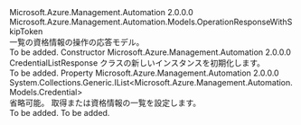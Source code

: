 <Type Name="CredentialListResponse" FullName="Microsoft.Azure.Management.Automation.Models.CredentialListResponse">
  <TypeSignature Language="C#" Value="public class CredentialListResponse : Microsoft.Azure.Management.Automation.Models.OperationResponseWithSkipToken" />
  <TypeSignature Language="ILAsm" Value=".class public auto ansi beforefieldinit CredentialListResponse extends Microsoft.Azure.Management.Automation.Models.OperationResponseWithSkipToken" />
  <TypeSignature Language="DocId" Value="T:Microsoft.Azure.Management.Automation.Models.CredentialListResponse" />
  <TypeSignature Language="VB.NET" Value="Public Class CredentialListResponse&#xA;Inherits OperationResponseWithSkipToken" />
  <TypeSignature Language="F#" Value="type CredentialListResponse = class&#xA;    inherit OperationResponseWithSkipToken" />
  <AssemblyInfo>
    <AssemblyName>Microsoft.Azure.Management.Automation</AssemblyName>
    <AssemblyVersion>2.0.0.0</AssemblyVersion>
  </AssemblyInfo>
  <Base>
    <BaseTypeName>Microsoft.Azure.Management.Automation.Models.OperationResponseWithSkipToken</BaseTypeName>
  </Base>
  <Interfaces />
  <Docs>
    <summary>
            一覧の資格情報の操作の応答モデル。
            </summary>
    <remarks>To be added.</remarks>
  </Docs>
  <Members>
    <Member MemberName=".ctor">
      <MemberSignature Language="C#" Value="public CredentialListResponse ();" />
      <MemberSignature Language="ILAsm" Value=".method public hidebysig specialname rtspecialname instance void .ctor() cil managed" />
      <MemberSignature Language="DocId" Value="M:Microsoft.Azure.Management.Automation.Models.CredentialListResponse.#ctor" />
      <MemberSignature Language="VB.NET" Value="Public Sub New ()" />
      <MemberType>Constructor</MemberType>
      <AssemblyInfo>
        <AssemblyName>Microsoft.Azure.Management.Automation</AssemblyName>
        <AssemblyVersion>2.0.0.0</AssemblyVersion>
      </AssemblyInfo>
      <Parameters />
      <Docs>
        <summary>
            CredentialListResponse クラスの新しいインスタンスを初期化します。
            </summary>
        <remarks>To be added.</remarks>
      </Docs>
    </Member>
    <Member MemberName="Credentials">
      <MemberSignature Language="C#" Value="public System.Collections.Generic.IList&lt;Microsoft.Azure.Management.Automation.Models.Credential&gt; Credentials { get; set; }" />
      <MemberSignature Language="ILAsm" Value=".property instance class System.Collections.Generic.IList`1&lt;class Microsoft.Azure.Management.Automation.Models.Credential&gt; Credentials" />
      <MemberSignature Language="DocId" Value="P:Microsoft.Azure.Management.Automation.Models.CredentialListResponse.Credentials" />
      <MemberSignature Language="VB.NET" Value="Public Property Credentials As IList(Of Credential)" />
      <MemberSignature Language="F#" Value="member this.Credentials : System.Collections.Generic.IList&lt;Microsoft.Azure.Management.Automation.Models.Credential&gt; with get, set" Usage="Microsoft.Azure.Management.Automation.Models.CredentialListResponse.Credentials" />
      <MemberType>Property</MemberType>
      <AssemblyInfo>
        <AssemblyName>Microsoft.Azure.Management.Automation</AssemblyName>
        <AssemblyVersion>2.0.0.0</AssemblyVersion>
      </AssemblyInfo>
      <ReturnValue>
        <ReturnType>System.Collections.Generic.IList&lt;Microsoft.Azure.Management.Automation.Models.Credential&gt;</ReturnType>
      </ReturnValue>
      <Docs>
        <summary>
            省略可能。 取得または資格情報の一覧を設定します。
            </summary>
        <value>To be added.</value>
        <remarks>To be added.</remarks>
      </Docs>
    </Member>
  </Members>
</Type>